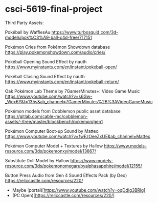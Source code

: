 # csci-5619-final-project
 
Third Party Assets:

Pokéball by WafflesAu
https://www.turbosquid.com/3d-models/pok%C3%A9-ball-c4d-free/717151

Pokémon Cries from Pokémon Showdown database
https://play.pokemonshowdown.com/audio/cries/

Pokéball Opening Sound Effect by nauth
https://www.myinstants.com/en/instant/pokeball-open/

Pokéball Closing Sound Effect by nauth
https://www.myinstants.com/en/instant/pokeball-return/

Oak Pokémon Lab Theme by 7GamerMinutes+: Video Game Music
https://www.youtube.com/watch?v=s6Gw-_Wex6Y&t=135s&ab_channel=7GamerMinutes%2B%3AVideoGameMusic

Pokémon models from Cobblemon public asset database
https://gitlab.com/cable-mc/cobblemon-assets/-/tree/master/blockbench/pokemon/gen1

Pokémon Computer Boot-up Sound by Matteo
https://www.youtube.com/watch?v=fwEzOeeZxUE&ab_channel=Matteo

Pokémon Computer Model + Textures by Hallow
https://www.models-resource.com/3ds/pokemonxy/model/13867/

Substitute Doll Model by Hallow
https://www.models-resource.com/3ds/pokemonomegarubyalphasapphire/model/12155/

Button Press Audio from Gen 4 Sound Effects Pack (by Deo)
https://reliccastle.com/resources/220/

- Maybe (portal)[https://www.youtube.com/watch?v=oqDdIg3BRlg]
- (PC Open)[https://reliccastle.com/resources/220/]
